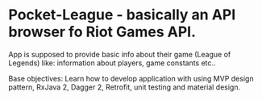 # Pocket-League - basically an API browser fo Riot Games API.
App is supposed to provide basic info about their game (League of Legends) like:
information about players, game constants etc..

Base objectives:
Learn how to develop application with using MVP design pattern, RxJava 2, Dagger 2, Retrofit, unit testing and material design.
